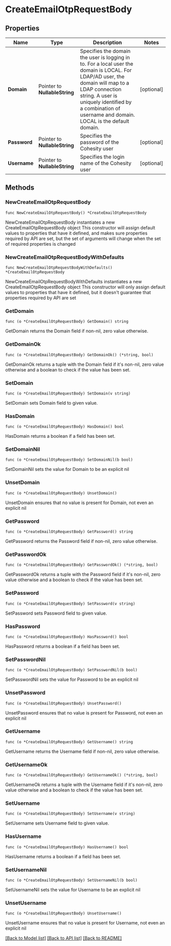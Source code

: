 # CreateEmailOtpRequestBody

## Properties

Name | Type | Description | Notes
------------ | ------------- | ------------- | -------------
**Domain** | Pointer to **NullableString** | Specifies the domain the user is logging in to. For a local user the domain is LOCAL. For LDAP/AD user, the domain will map to a LDAP connection string. A user is uniquely identified by a combination of username and domain. LOCAL is the default domain.  | [optional] 
**Password** | Pointer to **NullableString** | Specifies the password of the Cohesity user | [optional] 
**Username** | Pointer to **NullableString** | Specifies the login name of the Cohesity user | [optional] 

## Methods

### NewCreateEmailOtpRequestBody

`func NewCreateEmailOtpRequestBody() *CreateEmailOtpRequestBody`

NewCreateEmailOtpRequestBody instantiates a new CreateEmailOtpRequestBody object
This constructor will assign default values to properties that have it defined,
and makes sure properties required by API are set, but the set of arguments
will change when the set of required properties is changed

### NewCreateEmailOtpRequestBodyWithDefaults

`func NewCreateEmailOtpRequestBodyWithDefaults() *CreateEmailOtpRequestBody`

NewCreateEmailOtpRequestBodyWithDefaults instantiates a new CreateEmailOtpRequestBody object
This constructor will only assign default values to properties that have it defined,
but it doesn't guarantee that properties required by API are set

### GetDomain

`func (o *CreateEmailOtpRequestBody) GetDomain() string`

GetDomain returns the Domain field if non-nil, zero value otherwise.

### GetDomainOk

`func (o *CreateEmailOtpRequestBody) GetDomainOk() (*string, bool)`

GetDomainOk returns a tuple with the Domain field if it's non-nil, zero value otherwise
and a boolean to check if the value has been set.

### SetDomain

`func (o *CreateEmailOtpRequestBody) SetDomain(v string)`

SetDomain sets Domain field to given value.

### HasDomain

`func (o *CreateEmailOtpRequestBody) HasDomain() bool`

HasDomain returns a boolean if a field has been set.

### SetDomainNil

`func (o *CreateEmailOtpRequestBody) SetDomainNil(b bool)`

 SetDomainNil sets the value for Domain to be an explicit nil

### UnsetDomain
`func (o *CreateEmailOtpRequestBody) UnsetDomain()`

UnsetDomain ensures that no value is present for Domain, not even an explicit nil
### GetPassword

`func (o *CreateEmailOtpRequestBody) GetPassword() string`

GetPassword returns the Password field if non-nil, zero value otherwise.

### GetPasswordOk

`func (o *CreateEmailOtpRequestBody) GetPasswordOk() (*string, bool)`

GetPasswordOk returns a tuple with the Password field if it's non-nil, zero value otherwise
and a boolean to check if the value has been set.

### SetPassword

`func (o *CreateEmailOtpRequestBody) SetPassword(v string)`

SetPassword sets Password field to given value.

### HasPassword

`func (o *CreateEmailOtpRequestBody) HasPassword() bool`

HasPassword returns a boolean if a field has been set.

### SetPasswordNil

`func (o *CreateEmailOtpRequestBody) SetPasswordNil(b bool)`

 SetPasswordNil sets the value for Password to be an explicit nil

### UnsetPassword
`func (o *CreateEmailOtpRequestBody) UnsetPassword()`

UnsetPassword ensures that no value is present for Password, not even an explicit nil
### GetUsername

`func (o *CreateEmailOtpRequestBody) GetUsername() string`

GetUsername returns the Username field if non-nil, zero value otherwise.

### GetUsernameOk

`func (o *CreateEmailOtpRequestBody) GetUsernameOk() (*string, bool)`

GetUsernameOk returns a tuple with the Username field if it's non-nil, zero value otherwise
and a boolean to check if the value has been set.

### SetUsername

`func (o *CreateEmailOtpRequestBody) SetUsername(v string)`

SetUsername sets Username field to given value.

### HasUsername

`func (o *CreateEmailOtpRequestBody) HasUsername() bool`

HasUsername returns a boolean if a field has been set.

### SetUsernameNil

`func (o *CreateEmailOtpRequestBody) SetUsernameNil(b bool)`

 SetUsernameNil sets the value for Username to be an explicit nil

### UnsetUsername
`func (o *CreateEmailOtpRequestBody) UnsetUsername()`

UnsetUsername ensures that no value is present for Username, not even an explicit nil

[[Back to Model list]](../README.md#documentation-for-models) [[Back to API list]](../README.md#documentation-for-api-endpoints) [[Back to README]](../README.md)



